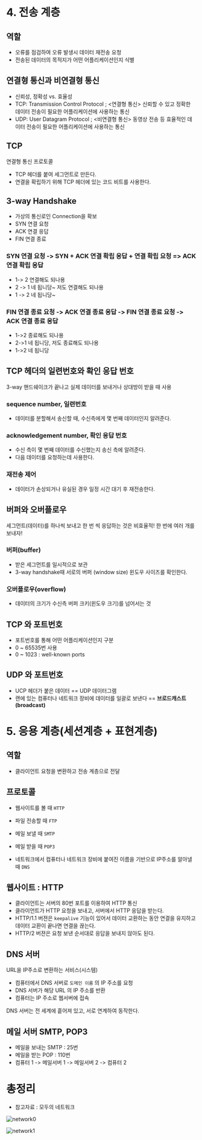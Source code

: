 # 4. 전송 계층

## 역할

- 오류를 점검하여 오류 발생시 데이터 재전송 요청
- 전송된 데이터의 목적지가 어떤 어플리케이션인지 식별



## 연결형 통신과 비연결형 통신

- 신뢰성, 정확성 vs. 효율성
- TCP: Transmission Control Protocol ; <연결형 통신> 신뢰할 수 있고 정확한 데이터 전송이 필요한 어플리케이션에 사용하는 통신
- UDP: User Datagram Protocol ; <비연결형 통신> 동영상 전송 등 효율적인 데이터 전송이 필요한 어플리케이션에 사용하는 통신



## TCP

연결형 통신 프로토콜

- TCP 헤더를 붙여 세그먼트로 만든다.
- 연결을 확립하기 위해 TCP 헤더에 있는 코드 비트를 사용한다.



## 3-way Handshake

- 가상의 통신로인 Connection을 확보
- SYN 연결 요청
- ACK 연결 응답
- FIN 연결 종료



### SYN 연결 요청 -> SYN + ACK 연결 확립 응답 + 연결 확립 요청 => ACK 연결 확립 응답

- 1-> 2 연결해도 되나용
- 2 -> 1 네 됩니당~ 저도 연결해도 되나용
- 1 -> 2 네 됩니당~



### FIN 연결 종료 요청 -> ACK 연결 종료 응답 -> FIN 연결 종료 요청 -> ACK 연결 종료 응답

- 1->2 종료해도 되나용
- 2->1 네 됩니당, 저도 종료해도 되나용
- 1->2 네 됩니당



## TCP 헤더의 일련번호와 확인 응답 번호

3-way 핸드쉐이크가 끝나고 실제 데이터를 보내거나 상대방이 받을 때 사용

### sequence number, 일련번호

- 데이터를 분할해서 송신할 때, 수신측에게 몇 번째 데이터인지 알려준다.

### acknowledgement number, 확인 응답 번호

- 수신 측이 몇 번째 데이터를 수신했는지 송신 측에 알려준다.
- 다음 데이터를 요청하는데 사용한다.

### 재전송 제어

- 데이터가 손상되거나 유실된 경우 일정 시간 대기 후 재전송한다.



## 버퍼와 오버플로우

세그먼트(데이터)를 하나씩 보내고 한 번 씩 응답하는 것은 비효율적! 한 번에 여러 개를 보내자!

### 버퍼(buffer)

- 받은 세그먼트를 일시적으로 보관
- 3-way handshake때 서로의 버퍼 (window size) 윈도우 사이즈를 확인한다.

### 오버플로우(overflow)

- 데이터의 크기가 수신측 버퍼 크키(윈도우 크기)를 넘어서는 것





## TCP 와 포트번호

- 포트번호를 통해 어떤 어플리케이션인지 구분
- 0 ~ 65535번 사용
- 0 ~ 1023 : well-known ports



## UDP 와 포트번호

- UCP 헤더가 붙은 데이터 == UDP 데이터그램
- 랜에 있는 컴퓨터나 네트워크 장비에 데이터를 일괄로 보낸다 == **브로드캐스트(broadcast)**





#

# 5. 응용 계층(세션계층 + 표현계층)

## 역할

- 클라이언트 요청을 변환하고 전송 계층으로 전달



## 프로토콜

- 웹사이트를 볼 때 `HTTP`
- 파일 전송할 때 `FTP`
- 메일 보낼 때 `SMTP` 

- 메일 받을 때 `POP3` 
- 네트워크에서 컴퓨터나 네트워크 장비에 붙여진 이름을 기반으로 IP주소를 알아낼 때 `DNS` 



## 웹사이트 : HTTP

- 클라이언트는 서버의 80번 포트를 이용하여 HTTP 통신
- 클라이언트가 HTTP 요청을 보내고, 서버에서 HTTP 응답을 받는다.
- HTTP/1.1 버젼은 `keepalive` 기능이 있어서 데이터 교환하는 동안 연결을 유지하고 데이터 교환이 끝나면 연결을 끊는다.
- HTTP/2 버젼은 요청 보낸 순서대로 응답을 보내지 않아도 된다.



## DNS 서버

URL을 IP주소로 변환하는 서비스(시스템)

- 컴퓨터에서 DNS 서버로 `도메인 이름` 의 IP 주소를 요청
- DNS 서버가 해당 URL 의 IP 주소를 반환
- 컴퓨터는 IP 주소로 웹서버에 접속

DNS 서버는 전 세계에 흩어져 있고, 서로 연계하여 동작한다.



## 메일 서버 SMTP, POP3

- 메일을 보내는 SMTP : 25번
- 메일을 받는 POP : 110번
- 컴퓨터 1 -> 메일서버 1 -> 메일서버 2 -> 컴퓨터 2



#

# 총정리

- 참고자료 : 모두의 네트워크

![network0](image.assets/network0.JPG)



![network1](image.assets/network1.JPG)
